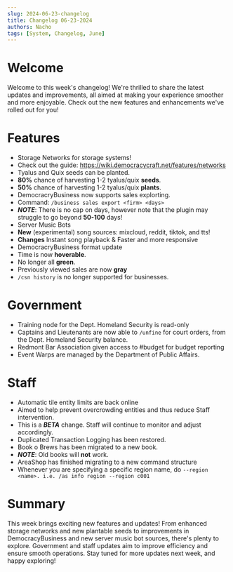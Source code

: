 ```yaml
---
slug: 2024-06-23-changelog
title: Changelog 06-23-2024
authors: Nacho
tags: [System, Changelog, June]
---
```



# Welcome
Welcome to this week's changelog! We're thrilled to share the latest updates and improvements, all aimed at making your experience smoother and more enjoyable. Check out the new features and enhancements we've rolled out for you!

# Features
- Storage Networks for storage systems!
 - Check out the guide: https://wiki.democracycraft.net/features/networks
- Tyalus and Quix seeds can be planted.
 - **80%** chance of harvesting 1-2 tyalus/quix **seeds**.
 - **50%** chance of harvesting 1-2 tyalus/quix **plants**.
- DemocracryBusiness now supports sales explorting.
 - Command:  `/business sales export <firm> <days>`
 - ***NOTE***: There is no cap on days, however note that the plugin may struggle to go beyond **50-100** days!
- Server Music Bots
 - **New** (experimental) song sources: mixcloud, reddit, tiktok, and tts!
 - **Changes** Instant song playback & Faster and more responsive
- DemocracryBusiness format update
 - Time is now **hoverable**.
 - No longer all **green**.
 - Previously viewed sales are now **gray**
 - `/csn history` is no longer supported for businesses.

# Government
- Training node for the Dept. Homeland Security is read-only
- Captains and Lieutenants are now able to `/unfine` for court orders, from the Dept. Homeland Security balance.
- Redmont Bar Association given access to #budget for budget reporting
- Event Warps are managed by the Department of Public Affairs.

# Staff
- Automatic tile entity limits are back online
 - Aimed to help prevent overcrowding entities and thus reduce Staff intervention.
 - This is a ***BETA*** change. Staff will continue to monitor and adjust accordingly.
- Duplicated Transaction Logging has been restored.
- Book o Brews has been migrated to a new book.
 - ***NOTE***: Old books will __**not**__ work.
- AreaShop has finished migrating to a new command structure
 - Whenever you are specifying a specific region name, do `--region <name>. i.e. /as info region --region c001`



# Summary
This week brings exciting new features and updates! From enhanced storage networks and new plantable seeds to improvements in DemocracyBusiness and new server music bot sources, there's plenty to explore. Government and staff updates aim to improve efficiency and ensure smooth operations. Stay tuned for more updates next week, and happy exploring!
